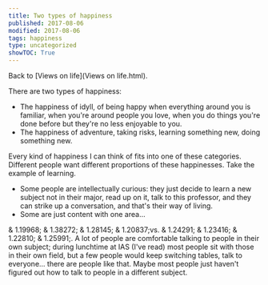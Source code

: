 ```yaml
---
title: Two types of happiness
published: 2017-08-06
modified: 2017-08-06
tags: happiness
type: uncategorized
showTOC: True
---
```




Back to [Views on life](Views on life.html).

There are two types of happiness:
+ The happiness of idyll, of being happy when everything around you is familiar, when you're around people you love, when you do things you're done before but they're no less enjoyable to you. 
+ The happiness of adventure, taking risks, learning something new, doing something new.

Every kind of happiness I can think of fits into one of these categories. Different people want different proportions of these happinesses. Take the example of learning.
+ Some people are intellectually curious: they just decide to learn a new subject not in their major, read up on it, talk to this professor, and they can strike up a conversation, and that's their way of living. 
+ Some are just content with one area...  

&
1.19968;
&
1.38272;
&
1.28145;
&
1.20837;vs. 
&
1.24291;
&
1.23416;
&
1.22810;
&
1.25991;. A lot of people are comfortable talking to people in their own subject; during lunchtime at IAS (I've read) most people sit with those in their own field, but a few people would keep switching tables, talk to everyone... there are people like that. Maybe most people just haven't figured out how to talk to people in a different subject.




